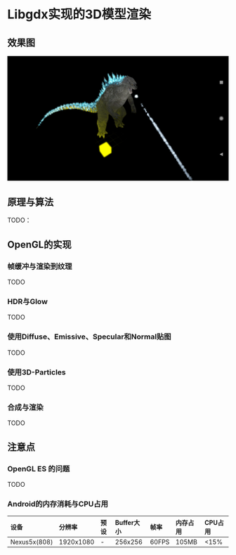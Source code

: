 # Libgdx实现的3D模型渲染
## 效果图
<div align="center"><img src="https://github.com/mumumusuc/GdxGlowWallpaper/blob/master/sample/device-2018-10-30-215522.png"/></div>

## 原理与算法
TODO：

## OpenGL的实现
### 帧缓冲与渲染到纹理
TODO
### HDR与Glow
TODO
### 使用Diffuse、Emissive、Specular和Normal贴图
TODO
### 使用3D-Particles
TODO
### 合成与渲染
TODO

## 注意点
### OpenGL ES 的问题
TODO
### Android的内存消耗与CPU占用
|设备|分辨率|预设|Buffer大小|帧率|内存占用|CPU占用|
|:---|:---|:---|:---|:---|:---|:---|
|Nexus5x(808)|1920x1080|-|256x256|60FPS|105MB|<15%|
